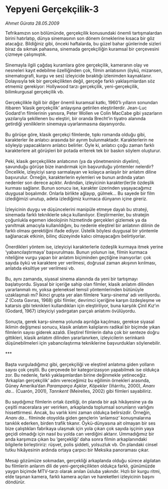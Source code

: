 # Yepyeni Gerçekçilik-3

*Ahmet Gürata 28.05.2009*

<div class="taraf_structure_2col_1zq">
<div class="margen_n">



 <p>Tefrikamızın son bölümünde, gerçekçilik konusundaki önemli tartışmalardan birini hatırlatıp, dünya sinemasının son dönem örneklerine kısaca bir göz atacağız. Bildiğiniz gibi, önceki haftalarda, bu güzel bahar günlerinde sizleri biraz da sıkmak pahasına, sinemada gerçekçiliğin kuramsal bir çerçevesini çizmeye çalışmıştık. <br/><br/>Sinemayla ilgili çağdaş kuramlara göre gerçekçilik, kameranın olay ve nesneleri kayıt edebilme özelliğinden çok, filmin anlatısının (öykü, mizansen, sinematografi, kurgu ve ses) izleyicide bıraktığı izlenimden kaynaklanır. Dolayısıyla tek bir gerçekçilikten değil, gerçeğe farklı yaklaşımlardan söz etmemiz gerekiyor: Hollywood tarzı gerçekçilik, yeni-gerçekçilik, bilimkurgusal gerçekçilik vb. <br/><br/>Gerçekçilikle ilgili bir diğer önemli kuramsal katkı, 1960’lı yılların sonundan itibaren ‘klasik gerçekçilik’ anlayışına getirilen eleştirilerdir. Jean-Luc Godard’ın filmlerinin yanısıra, Peter Wollen ve Colin MacCabe gibi yazarların yazılarıyla şekillenen bu eleştiri, bir oranda Brecht’in tiyatro alanında getirdiği yeniliklerin sinemaya uyarlanmasına dayanıyordu. <br/><br/>Bu görüşe göre, klasik gerçekçi filmlerde, tıpkı romanda olduğu gibi, karakterler ile anlatıcı arasında bir ayrım bulunmaktadır. Karakterlerin ne söyleyip yapacaklarını anlatıcı belirler. Öyle ki, anlatıcı çoğu zaman farklı karakterlere ait görüşleri bir potada eriterek tek bir baskın söylem oluşturur. <br/><br/>Peki, klasik gerçekçilikte anlatıcının (ya da yönetmeninin diyelim), savunduğu görüşe bize inandırmak için başvurduğu yöntemler nelerdir? Öncelikle, izleyiciyi sarıp sarmalayan ve kolayca anlaşılır bir anlatım diline başvurulur. Örneğin, karakterlerin eylemleri ve bunun ardında yatan nedenler son derece açıktır. Ardından, izleyicinin karakter(ler)le özdeşlik kurması sağlanır. Bunun sonucu ise, karakter üzerinden yaşayacağımız duygusal boşalımdır. Onlarla birlikte ağlayıp, gülmek... Bu sayede bir film izlediğimizi unutup, adeta izlediğimiz kurmaca dünyanın içine gireriz. <br/><br/>İzleyicinin duygu ve düşüncelerini manipüle etmeye dayalı bu strateji, sinemada farklı tekniklerle sıkça kullanılıyor. Eleştirmenler, bu stratejin çoğunlukla egemen ideolojinin hizmetinde gerçekleri gizlemek ya da yanıltmak amacıyla kullanıldığını, bu nedenle eleştirel bir anlatının dilinin de farklı olması gerektiğini ifade ediyor. Üstelik böylesi duygusal bir yöntemle sağlanacak etkinin, bilinç düzeyinde kalıcı olmayacağını belirtiyorlar. <br/><br/>Önerdikleri yöntem ise, izleyiciyi karakterlerle özdeşlik kurmaya itmek yerine ‘yabancılaştırmaya’ başvurulması. Bunun yolunun ise, filmin kurmaca niteliğine vurgu yapan bir anlatım biçiminden geçtiğine inanıyorlar: çok sayıda öykü ve karaktere yer verilmesi, doğrusal zaman akışının kırılması, anlatıda eksiltiye yer verilmesi vb. <br/><br/>Bu, aynı zamanda, siyasal sinema alanında da yeni bir tartışmayı başlatıyordu. Siyasal bir içeriğe sahip olan filmler, klasik anlatım dilinden yararlanmalı mı, yoksa geleneksel temsil yöntemlerinden bütünüyle uzaklaşmalı mı? İkinci grupta yer alan filmlere ‘karşı-sinema’ adı veriliyordu. <i>Z</i> (Costa Gavras, 1968) gibi filmler, devrimci içeriğine karşın özdeşleşme ve katarsis gibi teknikleri kullandıkları için eleştiriliyor, buna karşılık <i>Çinli Kız</i>’ın (Godard, 1967) izleyiciyi yadırgatan parçalı anlatımı övülüyordu. <br/><br/>Sonuçta, gerek karşı-sinema yolunda aşırılığa kaçılması, gerekse siyasal iklimin değişmesi sonucu, klasik anlatım kalıplarını radikal bir biçimde yıkan filmlerin sayısı giderek azaldı. Eleştirel filmlerin daha çok bir senteze doğru gittikleri, klasik anlatım dilinden yararlanırken, izleyicilerin serinkanlı düşünebilmeleri için yabancılaştırma tekniklerine başvurdukları söylenebilir. <br/><br/>*** <br/><br/>Başta vurguladığımız gibi, gerçekçiliği ve eleştirel anlatıma giden yolların sayısı çok çeşitli. Bu çerçevede bir kategorizasyon yapabilmek ise oldukça zor. Bu nedenle, farklı yaklaşımlardan birine değinmekle yetineceğiz. ‘Arkaplan gerçekçilik’ adını vereceğimiz bu eğilimin örnekleri arasında, Güney Amerika’dan <i>Paramparça Aşklar</i>, <i>Köpekler</i> (Iñárritu, 2000), <i>Ananı da...</i> (Cuarón, 2001), <i>Tanrıkent</i> (Meirelles, 2002) gibi filmleri sayabiliriz. <br/><br/>Bu saydığımız filmlerin ortak özelliği, ön planda bir aşk hikâyesine ya da çeşitli maceralara yer verirken, arkaplanda toplumsal sorunların varlığını hissettirmesi. Ancak, bu varlık kimi zaman oldukça belirsizdir. Örneğin, <i>Ananı da...</i> filminde otoyolda giden gençlerin ‘anlamsız’ konuşmalarına tanıklık ederken, birden trafik tıkanır. Öykü-dünyasına ait olmayan bir ses bize çalıştıkları fabrikaya ulaşmak için yola çıkan çok sayıda işçinin yaya geçidi olmadığı için nasıl bu yolda can verdiğini aktarır. Ummadığımız bir anda karşımıza çıkan bu ‘gerçekliği’ daha sonra filmin arkaplanındaki bilgilerle birleştiririz: rüşvet, polis şiddeti, yolsuzluk vb. Ön plandaki cinsel tutku hikâyesinin ardında ortaya çarpıcı bir Meksika panoraması çıkar. <br/><br/>Mesajı gözümüze sokmadan, gerçekliği arkaplanda olduğu sürece algılatan bu filmlerin anlarım dili de yeni-gerçekçilikten oldukça farklı, günümüzde yaygın biçimde MTV-tarzı olarak anılan üsluba yakındır. Hızlı bir kurgu ritmi, elde taşınan kamera, farklı kamera açıları ve hareketleri izleyicinin başını döndürür.</p>
<br/>
<br/>
<br/>



<br/>


<div id="taraf_not">
</div>

</div>


</div>
